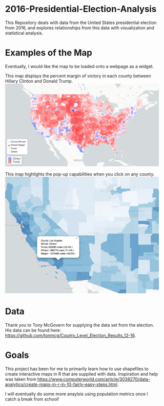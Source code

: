 # 2016-Presidential-Election-Analysis
This Repository deals with data from the United States presidential election from 2016, and explores relationships from this data with visualization and statistical analysis.

# Examples of the Map
Eventually, I would like the map to be loaded onto a webpage as a widget.

This map displays the percent margin of victory in each county between Hillary Clinton and Donald Trump. 
![text](https://github.com/joestoica/2016-Presidential-Election-Analysis/blob/master/map1.png)

This map highlights the pop-up capabilities when you click on any county. 
![text](https://github.com/joestoica/2016-Presidential-Election-Analysis/blob/master/map2.png)

# Data
Thank you to Tony McGovern for supplying the data set from the election. His data can be found here: https://github.com/tonmcg/County_Level_Election_Results_12-16. 

# Goals
This project has been for me to primarily learn how to use shapefiles to create interactive maps in R that are supplied with data. Inspiration and help was taken from https://www.computerworld.com/article/3038270/data-analytics/create-maps-in-r-in-10-fairly-easy-steps.html. 

I will eventually do some more anaylsis using population metrics once I catch a break from school! 


